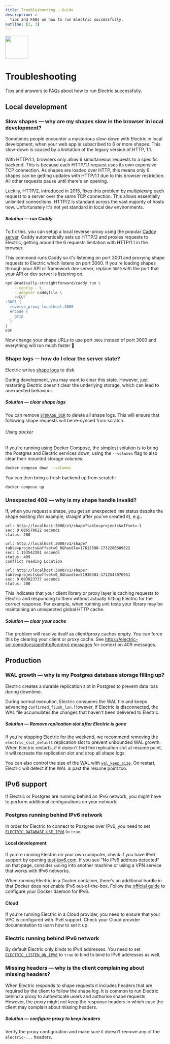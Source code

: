 ```yaml
---
title: Troubleshooting - Guide
description: >-
  Tips and FAQs on how to run Electric successfully.
outline: [2, 3]
---
```


<img src="/img/icons/troubleshoot.svg" class="product-icon"
    style="width: 72px"
/>

# Troubleshooting

Tips and answers to FAQs about how to run Electric successfully.

## Local development

### Slow shapes &mdash; why are my shapes slow in the browser in local development?

Sometimes people encounter a mysterious slow-down with Electric in local development, when your web app is subscribed to 6 or more shapes. This slow-down is caused by a limitation of the legacy version of HTTP, 1.1.

With HTTP/1.1, browsers only allow 6 simultaneous requests to a specific backend. This is because each HTTP/1.1 request uses its own expensive TCP connection. As shapes are loaded over HTTP, this means only 6 shapes can be getting updates with HTTP/1.1 due to this browser restriction. All other requests pause until there's an opening.

Luckily, HTTP/2, introduced in 2015, fixes this problem by _multiplexing_ each request to a server over the same TCP connection. This allows essentially unlimited connections. HTTP/2 is standard across the vast majority of hosts now. Unfortunately it's not yet standard in local dev environments.

##### Solution &mdash; run Caddy

To fix this, you can setup a local reverse-proxy using the popular [Caddy server](https://caddyserver.com). Caddy automatically sets up HTTP/2 and proxies requests to Electric, getting around the 6 requests limitation with HTTP/1.1 in the browser.

This command runs Caddy so it's listening on port 3001 and proxying shape requests to Electric which listens on port 3000. If you're loading shapes through your API or framework dev server, replace `3000` with the port that your API or dev server is listening on.

```sh
npx @radically-straightforward/caddy run \
    --config - \
    --adapter caddyfile \
    <<EOF
:3001 {
  reverse_proxy localhost:3000
  encode {
    gzip
  }
}
EOF
```

Now change your shape URLs to use port `3001` instead of port 3000 and everything will run much faster 🚀

### Shape logs &mdash; how do I clear the server state?

Electric writes [shape logs](/docs/api/http#shape-log) to disk.

During development, you may want to clear this state. However, just restarting Electric doesn't clear the underlying storage, which can lead to unexpected behaviour.

##### Solution &mdash; clear shape logs

You can remove [```STORAGE_DIR```](https://electric-sql.com/docs/api/config#storage-dir) to delete all shape logs. This will ensure that following shape requests will be re-synced from scratch.

###### Using docker

If you're running using Docker Compose, the simplest solution is to bring the Postgres and Electric services down, using the `--volumes` flag to also clear their mounted storage volumes:

```sh
docker compose down --volumes
```

You can then bring a fresh backend up from scratch:

```sh
docker compose up
```

### Unexpected 409 &mdash; why is my shape handle invalid?

If, when you request a shape, you get an unexpected `409` status despite the shape existing (for example, straight after you've created it), e.g.:

```
url: http://localhost:3000/v1/shape?table=projects&offset=-1
sec: 0.086570622 seconds
status: 200

url: http://localhost:3000/v1/shape?table=projects&offset=0_0&handle=17612588-1732280609822
sec: 1.153542301 seconds
status: 409
conflict reading Location

url: http://localhost:3000/v1/shape?table=projects&offset=0_0&handle=51930383-1732543076951
sec: 0.003023737 seconds
status: 200
```

This indicates that your client library or proxy layer is caching requests to Electric and responding to them without actually hitting Electric for the correct response. For example, when running unit tests your library may be maintaining an unexpected global HTTP cache.

##### Solution &mdash; clear your cache

The problem will resolve itself as client/proxy caches empty. You can force this by clearing your client or proxy cache. See https://electric-sql.com/docs/api/http#control-messages for context on 409 messages.

## Production

### WAL growth &mdash; why is my Postgres database storage filling up?

Electric creates a durable replication slot in Postgres to prevent data loss during downtime. 

During normal execution, Electric consumes the WAL file and keeps advancing `confirmed_flush_lsn`. However, if Electric is disconnected, the WAL file accumulates the changes that haven't been delivered to Electric.

##### Solution &mdash; Remove replication slot after Electric is gone

If you're stopping Electric for the weekend, we recommend removing the ```electric_slot_default``` replication slot to prevent unbounded WAL growth. When Electric restarts, if it doesn't find the replication slot at resume point, it will recreate the replication slot and drop all shape logs.

You can also control the size of the WAL with [```wal_keep_size```](https://www.postgresql.org/docs/current/runtime-config-replication.html#GUC-WAL-KEEP-SIZE). On restart, Electric will detect if the WAL is past the resume point too.

## IPv6 support

If Electric or Postgres are running behind an IPv6 network, you might have to perform additional configurations on your network.

### Postgres running behind IPv6 network

In order for Electric to connect to Postgres over IPv6, you need to set [`ELECTRIC_DATABASE_USE_IPV6`](/docs/api/config#database-use-ipv6) to `true`.

#### Local development
If you're running Electric on your own computer, check if you have IPv6 support by opening [test-ipv6.com](https://test-ipv6.com). If you see "No IPv6 address detected" on that page, consider `ssh`ing into another machine or using a VPN service that works with IPv6 networks.

When running Electric in a Docker container, there's an additional hurdle in that Docker does not enable IPv6 out-of-the-box. Follow the [official guide](https://docs.docker.com/config/daemon/ipv6/#use-ipv6-for-the-default-bridge-network) to configure your Docker daemon for IPv6.

#### Cloud

If you're running Electric in a Cloud provider, you need to ensure that your VPC is configured with IPv6 support. Check your Cloud provider documentation to learn how to set it up.

### Electric running behind IPv6 network

By default Electric only binds to IPv4 addresses. You need to set [`ELECTRIC_LISTEN_ON_IPV6`](/docs/api/config#electric-use-ipv6) to `true` to bind to bind to IPv6 addresses as well.

### Missing headers &mdash; why is the client complaining about missing headers?

When Electric responds to shape requests it includes headers that are required by the client to follow the shape log.
It is common to run Electric behind a proxy to authenticate users and authorise shape requests.
However, the proxy might not keep the response headers in which case the client may complain about missing headers.

##### Solution &mdash; configure proxy to keep headers

Verify the proxy configuration and make sure it doesn't remove any of the `electric-...` headers.
